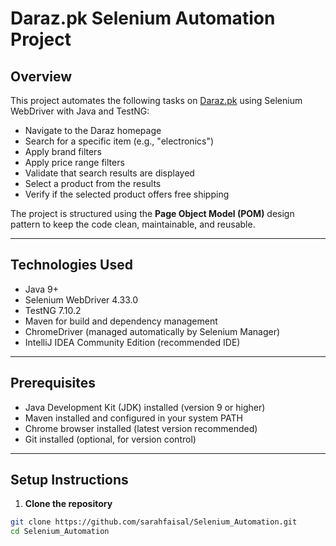 # Daraz.pk Selenium Automation Project

## Overview

This project automates the following tasks on [Daraz.pk](https://www.daraz.pk/) using Selenium WebDriver with Java and TestNG:

- Navigate to the Daraz homepage
- Search for a specific item (e.g., "electronics")
- Apply brand filters
- Apply price range filters
- Validate that search results are displayed
- Select a product from the results
- Verify if the selected product offers free shipping

The project is structured using the **Page Object Model (POM)** design pattern to keep the code clean, maintainable, and reusable.

---

## Technologies Used

- Java 9+
- Selenium WebDriver 4.33.0
- TestNG 7.10.2
- Maven for build and dependency management
- ChromeDriver (managed automatically by Selenium Manager)
- IntelliJ IDEA Community Edition (recommended IDE)

---

## Prerequisites

- Java Development Kit (JDK) installed (version 9 or higher)
- Maven installed and configured in your system PATH
- Chrome browser installed (latest version recommended)
- Git installed (optional, for version control)

---

## Setup Instructions

1. **Clone the repository**

```bash
git clone https://github.com/sarahfaisal/Selenium_Automation.git
cd Selenium_Automation
